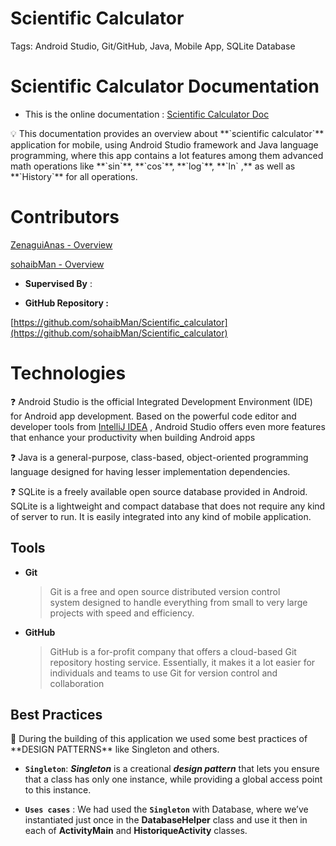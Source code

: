 # Scientific Calculator

Tags: Android Studio, Git/GitHub, Java, Mobile App, SQLite Database

# Scientific Calculator **Documentation**

- This is the online documentation :
[Scientific Calculator Doc](https://wonderful-hyacinth-976.notion.site/Scientific-Calculator-b71a96d99a674ee1ac088b0328431170)

<aside>
💡 This documentation provides an overview about **`scientific calculator`** application for mobile, using Android Studio framework and Java language programming, where this app contains a lot features among them advanced math operations like **`sin`**, **`cos`**, **`log`**, **`ln` ,** as well as **`History`** for all operations.

</aside>

# Contributors

[ZenaguiAnas - Overview](https://github.com/ZenaguiAnas)

[sohaibMan - Overview](https://github.com/sohaibMan)

- **Supervised By** :

[](https://www.linkedin.com/in/hzili/)

- **GitHub Repository :**

[https://github.com/sohaibMan/Scientific_calculator](https://github.com/sohaibMan/Scientific_calculator)

# Technologies

❓ Android Studio is the official Integrated Development Environment (IDE) for Android app development. Based on the powerful code editor and developer tools from [IntelliJ IDEA](https://www.jetbrains.com/idea/) , Android Studio offers even more features that enhance your productivity when building Android apps

❓ Java is a general-purpose, class-based, object-oriented programming language designed for having lesser implementation dependencies.

❓ SQLite is a freely available open source database provided in Android. SQLite is a lightweight and compact database that does not require any kind of server to run. It is easily integrated into any kind of mobile application.

## Tools

- **Git**
    
    > Git is a free and open source distributed version control system designed to handle everything from small to very large projects with speed and efficiency.
    > 

- **GitHub**
    
    > GitHub is a for-profit company that offers a cloud-based Git repository hosting service. Essentially, it makes it a lot easier for individuals and teams to use Git for version control and collaboration
    > 

## Best Practices

<aside>
📌 During the building of this application we used some best practices of **DESIGN PATTERNS** like Singleton and others.

- **`Singleton`**: ***Singleton*** is a creational ***design pattern*** that lets you ensure that a class has only one instance, while providing a global access point to this instance.

- **`Uses cases`** : We had used the **`Singleton`** with Database, where we’ve instantiated just once in the **DatabaseHelper** class and use it then in each of **ActivityMain** and **HistoriqueActivity** classes.

</aside>
